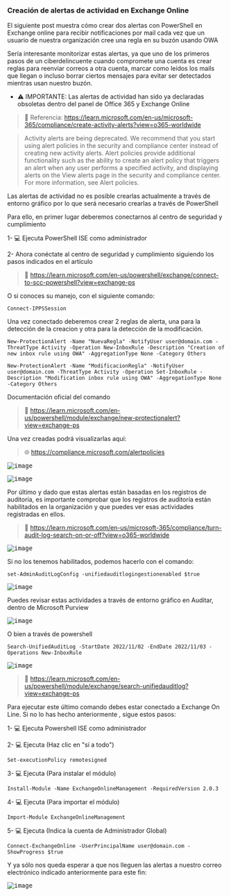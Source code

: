 ### Creación de alertas de actividad en Exchange Online

El siguiente post muestra cómo crear dos alertas con PowerShell en Exchange online para recibir notificaciones por mail cada vez que un usuario de nuestra organización cree una regla en su buzón usando OWA

Sería interesante monitorizar estas alertas, ya que uno de los primeros pasos de un ciberdelincuente cuando compromete una cuenta es crear reglas para reenviar correos a otra cuenta, marcar como leídos los mails que llegan o incluso borrar ciertos mensajes para evitar ser detectados mientras usan nuestro buzón.

* ⚠ IMPORTANTE: Las alertas de actividad han sido ya declaradas obsoletas dentro del panel de Office 365 y Exchange Online

> 📃 Referencia: https://learn.microsoft.com/en-us/microsoft-365/compliance/create-activity-alerts?view=o365-worldwide

> Activity alerts are being deprecated. We recommend that you start using alert policies in the security and compliance center instead of creating new activity alerts. Alert policies provide additional functionality such as the ability to create an alert policy that triggers an alert when any user performs a specified activity, and displaying alerts on the View alerts page in the security and compliance center. For more information, see Alert policies.

Las alertas de actividad no es posible crearlas actualmente a través de entorno gráfico por lo que será necesario crearlas a través de PowerShell

Para ello, en primer lugar deberemos conectarnos al centro de seguridad y cumplimiento

1- :computer: Ejecuta PowerShell ISE como administrador

2- Ahora conéctate al centro de seguridad y cumplimiento siguiendo los pasos indicados en el artículo

> 📃 https://learn.microsoft.com/en-us/powershell/exchange/connect-to-scc-powershell?view=exchange-ps

O si conoces su manejo, con el siguiente comando:

```shell
Connect-IPPSSession
```

Una vez conectado deberemos crear 2 reglas de alerta, una para la detección de la creacion y otra para la detección de la modificación. 

```shell
New-ProtectionAlert -Name "NuevaRegla" -NotifyUser user@domain.com -ThreatType Activity -Operation New-InboxRule -Description "Creation of new inbox rule using OWA" -AggregationType None -Category Others
```

```shell
New-ProtectionAlert -Name "ModificacionRegla" -NotifyUser user@domain.com -ThreatType Activity -Operation Set-InboxRule -Description "Modification inbox rule using OWA" -AggregationType None -Category Others
```

Documentación oficial del comando

> 📃 https://learn.microsoft.com/en-us/powershell/module/exchange/new-protectionalert?view=exchange-ps

Una vez creadas podrá visualizarlas aquí:

> :globe_with_meridians: https://compliance.microsoft.com/alertpolicies

<kbd>![image](https://user-images.githubusercontent.com/20743678/201100826-49c70b6f-45da-4c1c-9f56-1a36b5bd0c76.png)</kbd>

<kbd>![image](https://user-images.githubusercontent.com/20743678/201101490-13775871-125d-4ee2-adf1-34b4b4780891.png)</kbd>

Por último y dado que estas alertas están basadas en los registros de auditoría, es importante comprobar que los registros de auditoría están habilitados en la organización y que puedes ver esas actividades registradas en ellos.

> 📃 https://learn.microsoft.com/en-us/microsoft-365/compliance/turn-audit-log-search-on-or-off?view=o365-worldwide

<kbd>![image](https://user-images.githubusercontent.com/20743678/201099354-9dba0c10-d644-40f8-99b2-49d59396ea76.png)</kbd>

Si no los tenemos habilitados, podemos hacerlo con el comando:

```shell
set-AdminAuditLogConfig -unifiedauditlogingestionenabled $true
```

<kbd>![image](https://user-images.githubusercontent.com/20743678/201099652-48c2b50b-9a83-4ab4-ae92-d0202d678919.png)</kbd>

Puedes revisar estas actividades a través de entorno gráfico en Auditar, dentro de Microsoft Purview

<kbd>![image](https://user-images.githubusercontent.com/20743678/201102651-b2e5e93a-8b84-4701-b44c-c058b60fc013.png)</kbd>

O bien a través de powershell

```shell
Search-UnifiedAuditLog -StartDate 2022/11/02 -EndDate 2022/11/03 -Operations New-InboxRule
```

<kbd>![image](https://user-images.githubusercontent.com/20743678/201098912-5929430d-f900-4047-a4d0-52d00b4f225c.png)</kbd>

> 📃 https://learn.microsoft.com/en-us/powershell/module/exchange/search-unifiedauditlog?view=exchange-ps

Para ejecutar este último comando debes estar conectado a Exchange On Line. Si no lo has hecho anteriormente , sigue estos pasos:

1- :computer: Ejecuta Powershell ISE como administrador

2- :computer: Ejecuta (Haz clic en "sí a todo")

```shell
Set-executionPolicy remotesigned 
```

3- :computer: Ejecuta (Para instalar el módulo)

```shell
Install-Module -Name ExchangeOnlineManagement -RequiredVersion 2.0.3
```

4- :computer: Ejecuta (Para importar el módulo)

```shell
Import-Module ExchangeOnlineManagement 
```

5- :computer: Ejecuta (Indica la cuenta de Administrador Global)

```shell
Connect-ExchangeOnline -UserPrincipalName user@domain.com -ShowProgress $true 
```

Y ya sólo nos queda esperar a que nos lleguen las alertas a nuestro correo electrónico indicado anteriormente para este fin:

<kbd>![image](https://user-images.githubusercontent.com/20743678/201106028-0c32f47d-6115-4da0-94ed-000ec53427fc.png)</kbd>
